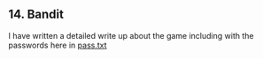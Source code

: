 ## 14. Bandit
I have written a detailed write up about the game including with the passwords here in [pass.txt](https://github.com/senthil-dot-adhu-idhu/amfoss-tasks/blob/main/task-14/pass.txt)

